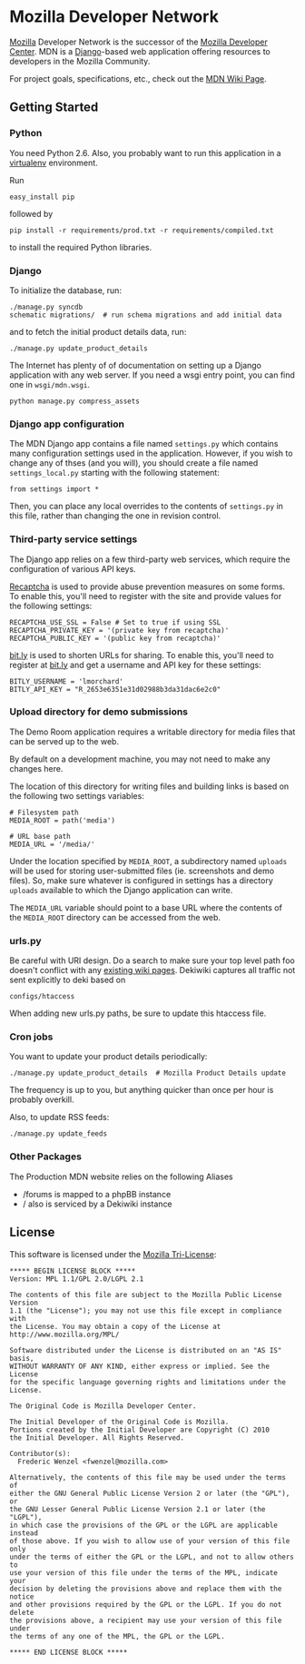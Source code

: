 Mozilla Developer Network
=========================

[Mozilla][Mozilla] Developer Network is the successor of the
[Mozilla Developer Center][MDC]. MDN is a [Django][Django]-based web
application offering resources to developers in the Mozilla Community.

For project goals, specifications, etc., check out the
[MDN Wiki Page][wikimo].

[Mozilla]: http://www.mozilla.org
[MDC]: http://developer.mozilla.org
[Django]: http://www.djangoproject.com/
[wikimo]: https://wiki.mozilla.org/MDN

Getting Started
---------------
### Python
You need Python 2.6. Also, you probably want to run this application in a
[virtualenv][virtualenv] environment.

Run

    easy_install pip

followed by

    pip install -r requirements/prod.txt -r requirements/compiled.txt

to install the required Python libraries.

[virtualenv]: http://pypi.python.org/pypi/virtualenv

### Django
To initialize the database, run:

    ./manage.py syncdb
    schematic migrations/  # run schema migrations and add initial data

and to fetch the initial product details data, run:

    ./manage.py update_product_details

The Internet has plenty of of documentation on setting up a Django application
with any web server. If you need a wsgi entry point, you can find one in
``wsgi/mdn.wsgi``.

[Haystack]: http://haystacksearch.org/

    python manage.py compress_assets

### Django app configuration

The MDN Django app contains a file named `settings.py` which contains many
configuration settings used in the application. However, if you wish to change
any of thses (and you will), you should create a file named `settings_local.py`
starting with the following statement:

    from settings import *

Then, you can place any local overrides to the contents of `settings.py` in
this file, rather than changing the one in revision control.

### Third-party service settings

The Django app relies on a few third-party web services, which require the
configuration of various API keys.

[Recaptcha][] is used to provide abuse prevention measures on some forms. To
enable this, you'll need to register with the site and provide values for
the following settings:
    
    RECAPTCHA_USE_SSL = False # Set to true if using SSL
    RECAPTCHA_PRIVATE_KEY = '(private key from recaptcha)'
    RECAPTCHA_PUBLIC_KEY = '(public key from recaptcha)'

[recaptcha]: http://www.google.com/recaptcha

[bit.ly][] is used to shorten URLs for sharing. To enable this, you'll need to
register at [bit.ly][] and get a username and API key for these settings:

    BITLY_USERNAME = 'lmorchard'
    BITLY_API_KEY = "R_2653e6351e31d02988b3da31dac6e2c0"

[bit.ly]: https://bit.ly/a/your_api_key

### Upload directory for demo submissions

The Demo Room application requires a writable directory for media files that
can be served up to the web.

By default on a development machine, you may not need to make any changes here.

The location of this directory for writing files and building links is based on
the following two settings variables:

    # Filesystem path
    MEDIA_ROOT = path('media') 

    # URL base path
    MEDIA_URL = '/media/'

Under the location specified by `MEDIA_ROOT`, a subdirectory named `uploads` will
be used for storing user-submitted files (ie. screenshots and demo files). So,
make sure whatever is configured in settings has a directory `uploads`
available to which the Django application can write.

The `MEDIA_URL` variable should point to a base URL where the contents of the
`MEDIA_ROOT` directory can be accessed from the web.

### urls.py
Be careful with URI design. Do a search to make sure your top level path foo doesn't 
conflict with any [existing wiki pages][google_site_search]. Dekiwiki captures all traffic not sent 
explicitly to deki based on 

    configs/htaccess

When adding new urls.py paths, be sure to update this htaccess file.

[google_site_search]: http://www.google.com/search?q=site%3A%2F%2Fdeveloper.mozilla.org&ie=utf-8&oe=utf-8&aq=t&rls=org.mozilla:en-US:official&client=firefox-a#sclient=psy&hl=en&client=firefox-a&hs=lod&rls=org.mozilla:en-US%3Aofficial&q=site:%2F%2Fdeveloper.mozilla.org%2Ffoo

### Cron jobs
You want to update your product details periodically:

    ./manage.py update_product_details  # Mozilla Product Details update

The frequency is up to you, but anything quicker than once per hour is probably overkill.

Also, to update RSS feeds:

    ./manage.py update_feeds

### Other Packages
The Production MDN website relies on the following Aliases

* /forums is mapped to a phpBB instance
* / also is serviced by a Dekiwiki instance

License
-------
This software is licensed under the [Mozilla Tri-License][MPL]:

    ***** BEGIN LICENSE BLOCK *****
    Version: MPL 1.1/GPL 2.0/LGPL 2.1

    The contents of this file are subject to the Mozilla Public License Version
    1.1 (the "License"); you may not use this file except in compliance with
    the License. You may obtain a copy of the License at
    http://www.mozilla.org/MPL/

    Software distributed under the License is distributed on an "AS IS" basis,
    WITHOUT WARRANTY OF ANY KIND, either express or implied. See the License
    for the specific language governing rights and limitations under the
    License.

    The Original Code is Mozilla Developer Center.

    The Initial Developer of the Original Code is Mozilla.
    Portions created by the Initial Developer are Copyright (C) 2010
    the Initial Developer. All Rights Reserved.

    Contributor(s):
      Frederic Wenzel <fwenzel@mozilla.com>

    Alternatively, the contents of this file may be used under the terms of
    either the GNU General Public License Version 2 or later (the "GPL"), or
    the GNU Lesser General Public License Version 2.1 or later (the "LGPL"),
    in which case the provisions of the GPL or the LGPL are applicable instead
    of those above. If you wish to allow use of your version of this file only
    under the terms of either the GPL or the LGPL, and not to allow others to
    use your version of this file under the terms of the MPL, indicate your
    decision by deleting the provisions above and replace them with the notice
    and other provisions required by the GPL or the LGPL. If you do not delete
    the provisions above, a recipient may use your version of this file under
    the terms of any one of the MPL, the GPL or the LGPL.

    ***** END LICENSE BLOCK *****

[MPL]: http://www.mozilla.org/MPL/
